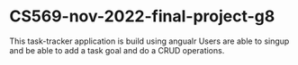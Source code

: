 # CS569-nov-2022-final-project-g8
This task-tracker application is build using angualr 
Users are able to singup and be able to add a task goal and do a CRUD operations. 
